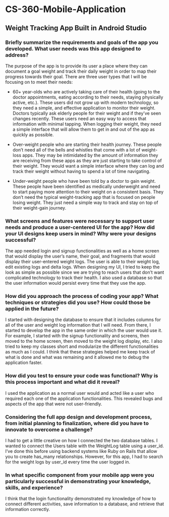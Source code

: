 # CS-360-Mobile-Application
## Weight Tracking App Built in Android Studio

### Briefly summarize the requirements and goals of the app you developed. What user needs was this app designed to address?

The purpose of the app is to provide its user a place where they can document a goal weight and track their daily weight in order to map their progress towards their goal. There are three user types that I will be focusing on to meet their needs:
- 60+ year-olds who are actively taking care of their health (going to the doctor appointments, eating according to their needs, staying physically active, etc.). These users did not grow up with modern technology, so they need a simple, and effective application to monitor their weight. Doctors typically ask elderly people for their weight and if they’ve seen changes recently. These users need an easy way to access that information with minimal tapping. When logging their weight, they need a simple interface that will allow them to get in and out of the app as quickly as possible.

- Over-weight people who are starting their health journey. These people don’t need all of the bells and whistles that come with a lot of weight-loss apps. They may be intimidated by the amount of information they are receiving from these apps as they are just starting to take control of their weight. They would want a simple interface where they can log and track their weight without having to spend a lot of time navigating.

- Under-weight people who have been told by a doctor to gain weight. These people have been identified as medically underweight and need to start paying more attention to their weight on a consistent basis. They don’t need the typical weight-tracking app that is focused on people losing weight. They just need a simple way to track and stay on top of their weight-gain journey.

### What screens and features were necessary to support user needs and produce a user-centered UI for the app? How did your UI designs keep users in mind? Why were your designs successful?
The app needed login and signup functionalities as well as a home screen that would display the user’s name, their goal, and fragments that would display their user-entered weight logs. The user is able to their weight log, edit existing logs and delta logs. When designing my UI, I tried to keep the look as simple as possible since we are trying to reach users that don’t want complicated technology to track their health. I also used a database so that the user information would persist every time that they use the app.

### How did you approach the process of coding your app? What techniques or strategies did you use? How could those be applied in the future?
I started with designing the database to ensure that it includes columns for all of the user and weight log information that I will need. From there, I started to develop the app in the same order in which the user would use it. For example, I started with the signup functionality and screens, then moved to the home screen, then moved to the weight log display, etc. I also tried to keep my classes short and modularize the different functionalities as much as I could. I think that these strategies helped me keep track of what is done and what was remaining and it allowed me to debug the application faster.

### How did you test to ensure your code was functional? Why is this process important and what did it reveal?
I used the application as a normal user would and acted like a user who required each one of the application functionalities. This revealed bugs and aspects of the app that were not user-friendly.

### Considering the full app design and development process, from initial planning to finalization, where did you have to innovate to overcome a challenge?
I had to get a little creative on how I connected the two database tables. I wanted to connect the Users table with the WeightLog table using a user_id. I’ve done this before using backend systems like Ruby on Rails that allow you to create has_many relationships. However, for this app, I had to search for the weight logs by user_id every time the user logged in.

### In what specific component from your mobile app were you particularly successful in demonstrating your knowledge, skills, and experience?
I think that the login functionality demonstrated my knowledge of how to connect different activities, save information to a database, and retrieve that information correctly. 

